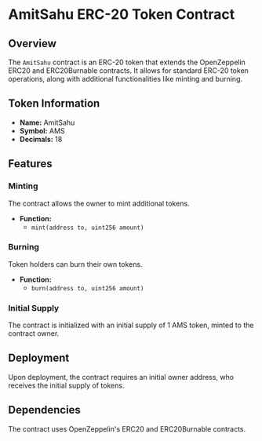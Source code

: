 # AmitSahu ERC-20 Token Contract

## Overview

The `AmitSahu` contract is an ERC-20 token that extends the OpenZeppelin ERC20 and ERC20Burnable contracts. It allows for standard ERC-20 token operations, along with additional functionalities like minting and burning.

## Token Information

- **Name:** AmitSahu
- **Symbol:** AMS
- **Decimals:** 18

## Features

### Minting

The contract allows the owner to mint additional tokens.

- **Function:**
  - `mint(address to, uint256 amount)`

### Burning

Token holders can burn their own tokens.

- **Function:**
  - `burn(address to, uint256 amount)`

### Initial Supply

The contract is initialized with an initial supply of 1 AMS token, minted to the contract owner.

## Deployment

Upon deployment, the contract requires an initial owner address, who receives the initial supply of tokens.

## Dependencies

The contract uses OpenZeppelin's ERC20 and ERC20Burnable contracts.

